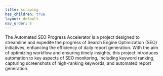 ```yaml
---
title: scraping
has_children: true
layout: default
nav_order: 5
---
```


The Automated SEO Progress Accelerator is a project designed to streamline and expedite the progress of Search Engine Optimization (SEO) initiatives, enhancing the efficiency of daily report generation. With the aim of optimizing workflow and ensuring timely insights, this project introduces automation to key aspects of SEO monitoring, including keyword ranking, capturing screenshots of high-ranking keywords, and automated report generation.